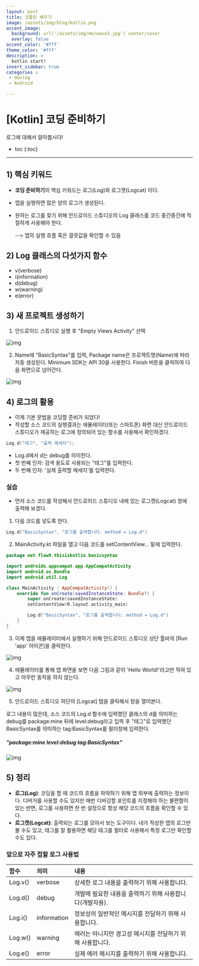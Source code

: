 ```yaml
---
layout: post
title: 코틀린 배우기
image: /assets/img/blog/kotlin.png
accent_image: 
  background: url('/assets/img/me/wave3.jpg') center/cover
  overlay: false
accent_color: '#fff'
theme_color: '#fff'
description: >
  kotlin start!
invert_sidebar: true
categories :
 - devlog	
 - Android

---
```


# [Kotlin] 코딩 준비하기

로그에 대해서 알아봅시다!



* toc
{:toc}
---



## 1) 핵심 키워드

- **코딩 준비하기**의  핵심 키워드는 로그(Log)와 로그캣(Logcat) 이다.

- 앱을 실행하면 많은 양의 로그가 생성된다.

- 원하는 로그를 찾기 위해 안드로이드 스튜디오의 Log 클래스를 코드 중간중간에 적절하게 사용해야 한다.

  --> 앱의 실행 흐름 혹은 결괏값을 확인할 수 있음

## 2) Log 클래스의 다섯가지 함수

- v(verbose)
- i(information)
- d(debug)
- w(warning)
- e(error)

## 3) 새 프로젝트 생성하기

1. 안드로이드 스튜디오 실행 후 "Empty Views Activity" 선택

![img](https://190938973-files.gitbook.io/~/files/v0/b/gitbook-x-prod.appspot.com/o/spaces%2Fa4oGyVd5h5iQeplBqkqY%2Fuploads%2FHaV3SfZXUjV26JKnXpM6%2Fimage.png?alt=media&token=dcef736a-737d-4600-b481-2eecbb3830cb)

2. Name에 "BasicSyntax"를 입력, Package name은 프로젝트명(Name)에 따라 자동 생성된다. Minimum SDK는 API 30을 사용한다. Finish 버튼을 클릭하여 다음 화면으로 넘어간다.

![img](https://190938973-files.gitbook.io/~/files/v0/b/gitbook-x-prod.appspot.com/o/spaces%2Fa4oGyVd5h5iQeplBqkqY%2Fuploads%2FV7dk51IsnX5AWBWtnHZ6%2Fimage.png?alt=media&token=ff8a89c2-a301-46af-b650-810026d18ef3)

## 4) 로그의 활용

- 이제 기본 문법을 코딩할 준비가 되었다!
- 작성할 소스 코드의 실행결과는 에뮬레이터(또는 스마트폰) 화면 대신 안드로이드 스튜디오가 제공하는 로그에 정의되어 있는 함수를 사용해서 확인하겠다.

```kotlin
Log.d("태그", "출력 메세지");
```

- Log.d에서 d는 debug를 의미한다.
- 첫 번째 인자: 검색 용도로 사용되는 "태그"를 입력한다.
- 두 번째 인자: '실제 출력할 메세지'를 입력한다.

### 실습

- 먼저 소스 코드를 작성해서 안드로이드 스튜디오 내에 있는 로그캣(Logcat) 창에 출력해 보겠다.

1. 다음 코드를 넣도록 한다.

```kotlin
Log.d("BasicSyntax", "로그를 출력합니다. method = Log.d")
```

2. MainActivity.kt 파일을 열고 다음 코드를 setContentView... 밑에 입력한다.

```kotlin
package net.flow9.thisiskotlin.basicsyntax

import androidx.appcompat.app.AppCompatActivity
import android.os.Bundle
import android.util.Log

class MainActivity : AppCompatActivity() {
    override fun onCreate(savedInstanceState: Bundle?) {
        super.onCreate(savedInstanceState)
        setContentView(R.layout.activity_main)

        Log.d("BasicSyntax", "로그를 출력합니다. method = Log.d")
    }
}
```

3. 이제 앱을 에뮬레이터에서 실행하기 위해 안드로이드 스튜디오 상단 툴바의 [Run 'app' 아이콘]을 클릭한다.

![img](https://190938973-files.gitbook.io/~/files/v0/b/gitbook-x-prod.appspot.com/o/spaces%2Fa4oGyVd5h5iQeplBqkqY%2Fuploads%2FAuzc2ijgX8f8UAxfLI0m%2Fimage.png?alt=media&token=04b4935d-38ef-48ec-b7c3-9ffaba7bcad0)

4. 에뮬레이터를 통해 앱 화면을 보면 다음 그림과 같이 'Hello World!'라고만 적혀 있고 아무런 동작을 하지 않는다.

![img](https://190938973-files.gitbook.io/~/files/v0/b/gitbook-x-prod.appspot.com/o/spaces%2Fa4oGyVd5h5iQeplBqkqY%2Fuploads%2F0VsbDaF1FYfdQojy9Uv2%2FScreenshot_20230521_232458.png?alt=media&token=e2323f63-bfa8-45d9-8298-eb75669f4c0c)

5. 안드로이드 스튜디오 하단의 [Logcat] 탭을 클릭해서 창을 열어본다. 

로그 내용이 많은데, 소스 코드의 Log.d 함수에 입력했던 클래스의 d를 의미하는 debug를 package:mine 뒤에 level:debug라고 입력 후 "태그"로 입력했던 BasicSyntax를 의미하는 tag:BasicSyntax를 필터창에 입력한다.

#####  "package:mine level:debug tag:BasicSyntax"

![img](https://190938973-files.gitbook.io/~/files/v0/b/gitbook-x-prod.appspot.com/o/spaces%2Fa4oGyVd5h5iQeplBqkqY%2Fuploads%2F1BzHJrsKeX6geZHmc4HF%2Fimage.png?alt=media&token=25612bab-763a-4183-aeed-a1f02ead9bd9)



## 5) 정리

- **로그(Log)**: 코딩을 할 때 코드의 흐름을 파악하기 위해 앱 외부에 출력하는 정보이다. 디버거를 사용할 수도 있지만 매번 디버깅할 포인트를 지정해야 하는 불편함이 있는 반면, 로그를 사용하면 한 번 설정으로 항상 해당 코드의 흐름을 확인할 수 있다.
- **로그캣(Logcat)**: 출력되는 로그를 모아서 보는 도구이다. 내가 작성한 앱의 로그만 볼 수도 있고, 태그를 잘 활용하면 해당 태그를 필터로 사용해서 특정 로그만 확인할 수도 있다.

### 앞으로 자주 접할 로그 사용법

| 함수    | 의미        | 내용                                                      |
| :------ | :---------- | :-------------------------------------------------------- |
| Log.v() | verbose     | 상세한 로그 내용을 출력하기 위해 사용합니다.              |
| Log.d() | debug       | 개발에 필요한 내용을 출력하기 위해 사용합니다(개발자용).  |
| Log.i() | information | 정보성의 일반적인 메시지를 전달하기 위해 사용합니다.      |
| Log.w() | warning     | 에러는 아니지만 경고성 메시지를 전달하기 위해 사용합니다. |
| Log.e() | error       | 실제 에러 메시지를 출력하기 위해 사용합니다.              |